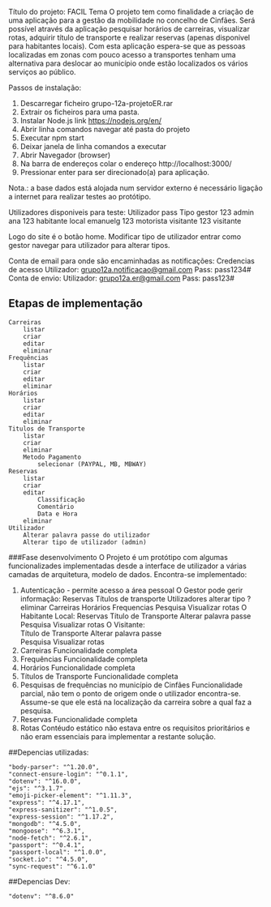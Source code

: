 Título do projeto: FACIL
Tema
O projeto tem como finalidade a criação de uma aplicação para a gestão da mobilidade no concelho de Cinfães.
Será possível através da aplicação pesquisar horários de carreiras, visualizar rotas, adquirir título de transporte e realizar reservas (apenas disponivel para habitantes locais).
Com esta aplicação espera-se que as pessoas localizadas em zonas com pouco acesso a transportes tenham uma alternativa para deslocar ao município onde estão localizados os vários serviços ao público.

Passos de instalação:
1. Descarregar ficheiro grupo-12a-projetoER.rar
2. Extrair os ficheiros para uma pasta.
3. Instalar Node.js link https://nodejs.org/en/
4. Abrir linha comandos navegar até pasta do projeto
5. Executar npm start
6. Deixar janela de linha comandos a executar
7. Abrir Navegador (browser)
8. Na barra de endereços colar o endereço http://localhost:3000/
9. Pressionar enter para ser direcionado(a) para aplicação.

Nota.: a base dados está alojada num servidor externo é necessário ligação a internet para realizar testes ao protótipo.

Utilizadores disponiveis para teste:
Utilizador      pass     Tipo
gestor          123      admin
ana             123      habitante local
emanuelg        123      motorista
visitante       123      visitante

Logo do site é o botão home.
Modificar tipo de utilizador entrar como gestor navegar para utilizador para alterar tipos.

Conta de email para onde são encaminhadas as notificações:
Credencias de acesso
Utilizador: grupo12a.notificacao@gmail.com
Pass: pass1234#
Conta de envio:
Utilizador: grupo12a.er@gmail.com
Pass: pass123#

## Etapas de implementação

    Carreiras
        listar
        criar
        editar
        eliminar
    Frequências
        listar
        criar
        editar
        eliminar
    Horários
        listar
        criar
        editar
        eliminar
    Titulos de Transporte
        listar
        criar        
        eliminar
        Metodo Pagamento
            selecionar (PAYPAL, MB, MBWAY)
    Reservas
        listar
        criar
        editar
            Classificação
            Comentário
            Data e Hora
        eliminar
    Utilizador
        Alterar palavra passe do utilizador
        Alterar tipo de utilizador (admin)


 ###Fase desenvolvimento
 O Projeto é um protótipo com algumas funcionalizades implementadas desde a interface de utilizador a várias camadas de arquitetura, modelo de dados.
 Encontra-se implementado:
 1. Autenticação - permite acesso a área pessoal
        O Gestor pode gerir informação:
            Reservas
            Títulos de transporte
            Utilizadores
                alterar tipo
                ?eliminar
            Carreiras
            Horários
            Frequencias
            Pesquisa
            Visualizar rotas
        O Habitante Local:
            Reservas
            Título de Transporte
            Alterar palavra passe                                    
            Pesquisa
            Visualizar rotas
        O Visitante:            
            Título de Transporte
            Alterar palavra passe                                    
            Pesquisa
            Visualizar rotas
2. Carreiras
    Funcionalidade completa
3. Frequências
    Funcionalidade completa
4. Horários
    Funcionalidade completa
5. Títulos de Transporte
    Funcionalidade completa
6. Pesquisas de frequências no município de Cinfães
    Funcionalidade parcial, não tem o ponto de origem onde o utilizador encontra-se. Assume-se que ele está na localização da carreira sobre a qual faz a pesquisa.
7. Reservas
    Funcionalidade completa
8. Rotas
    Contéudo estático não estava entre os requisitos prioritários e não eram essenciais para implementar a restante solução.


##Depencias utilizadas:

    "body-parser": "^1.20.0",
    "connect-ensure-login": "^0.1.1",
    "dotenv": "^16.0.0",
    "ejs": "^3.1.7",
    "emoji-picker-element": "^1.11.3",
    "express": "^4.17.1",
    "express-sanitizer": "^1.0.5",
    "express-session": "^1.17.2",
    "mongodb": "^4.5.0",
    "mongoose": "^6.3.1",
    "node-fetch": "^2.6.1",
    "passport": "^0.4.1",
    "passport-local": "^1.0.0",
    "socket.io": "^4.5.0",
    "sync-request": "^6.1.0"

##Depencias Dev:

    "dotenv": "^8.6.0"


